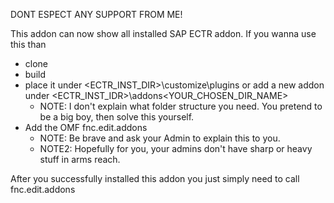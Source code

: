 DONT ESPECT ANY SUPPORT FROM ME!

This addon can now show all installed SAP ECTR addon.
If you wanna use this than
 - clone
 - build
 - place it under <ECTR_INST_DIR>\customize\plugins or add a new addon under <ECTR_INST_IDR>\addons\<YOUR_CHOSEN_DIR_NAME>
   - NOTE: I don't explain what folder structure you need. You pretend to be a big boy, then solve this yourself.
 - Add the OMF fnc.edit.addons
   - NOTE: Be brave and ask your Admin to explain this to you.
   - NOTE2: Hopefully for you, your admins don't have sharp or heavy stuff in arms reach.
  
After you successfully installed this addon you just simply need to call fnc.edit.addons
